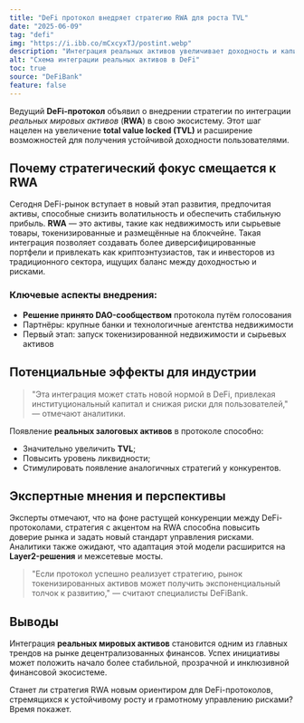 ```yaml
---
title: "DeFi протокол внедряет стратегию RWA для роста TVL"
date: "2025-06-09"
tag: "defi"
img: "https://i.ibb.co/mCxcyxTJ/postint.webp"
description: "Интеграция реальных активов увеличивает доходность и капитализацию DeFi"
alt: "Схема интеграции реальных активов в DeFi"
toc: true
source: "DeFiBank"
feature: false
---
```


Ведущий **DeFi-протокол** объявил о внедрении стратегии по интеграции _реальных мировых активов_ (**RWA**) в свою экосистему. Этот шаг нацелен на увеличение **total value locked (TVL)** и расширение возможностей для получения устойчивой доходности пользователями.

## Почему стратегический фокус смещается к RWA

Сегодня DeFi-рынок вступает в новый этап развития, предпочитая активы, способные снизить волатильность и обеспечить стабильную прибыль. **RWA** — это активы, такие как недвижимость или сырьевые товары, токенизированные и размещённые на блокчейне. Такая интеграция позволяет создавать более диверсифицированные портфели и привлекать как криптоэнтузиастов, так и инвесторов из традиционного сектора, ищущих баланс между доходностью и рисками.

### Ключевые аспекты внедрения:

- **Решение принято DAO-сообществом** протокола путём голосования
- Партнёры: крупные банки и технологичные агентства недвижимости
- Первый этап: запуск токенизированной недвижимости и сырьевых активов

## Потенциальные эффекты для индустрии

> "Эта интеграция может стать новой нормой в DeFi, привлекая институциональный капитал и снижая риски для пользователей," — отмечают аналитики.

Появление **реальных залоговых активов** в протоколе способно:
- Значительно увеличить **TVL**;
- Повысить уровень ликвидности;
- Стимулировать появление аналогичных стратегий у конкурентов.

## Экспертные мнения и перспективы

Эксперты отмечают, что на фоне растущей конкуренции между DeFi-протоколами, стратегия с акцентом на RWA способна повысить доверие рынка и задать новый стандарт управления рисками. Аналитики также ожидают, что адаптация этой модели расширится на **Layer2-решения** и межсетевые мосты.

> "Если протокол успешно реализует стратегию, рынок токенизированных активов может получить экспоненциальный толчок к развитию," — считают специалисты DeFiBank.

## Выводы

Интеграция **реальных мировых активов** становится одним из главных трендов на рынке децентрализованных финансов. Успех инициативы может положить начало более стабильной, прозрачной и инклюзивной финансовой экосистеме.

Станет ли стратегия RWA новым ориентиром для DeFi-протоколов, стремящихся к устойчивому росту и грамотному управлению рисками? Время покажет.